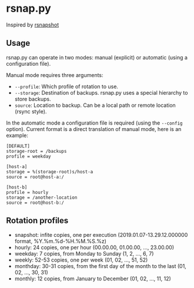 
rsnap.py
===

Inspired by [rsnapshot](http://rsnapshot.org/)


Usage
---

rsnap.py can operate in two modes: manual (explicit) or automatic (using a configuration file).

Manual mode requires three arguments:

  - `--profile`: Which profile of rotation to use.
  - `--storage`: Destination of backups. rsnap.py uses a special hierarchy to store backups.
  - `source`: Location to backup. Can be a local path or remote location (rsync style).

In the automatic mode a configuration file is required (using the `--config` option).
Current format is a direct translation of manual mode, here is an example:

```
[DEFAULT]
storage-root = /backups
profile = weekday

[host-a]
storage = %(storage-root)s/host-a
source = root@host-a:/

[host-b]
profile = hourly
storage = /another-location
source = root@host-b:/
```

Rotation profiles
---

  - snapshot: infite copies, one per execution (2019.01.07-13.29.12.000000 format, %Y.%m.%d-%H.%M.%S.%z)
  - hourly: 24 copies, one per hour (00.00.00, 01.00.00, …, 23.00.00)
  - weekday: 7 copies, from Monday to Sunday (1, 2, …, 6, 7)
  - weekly: 52-53 copies, one per week (01, 02, …, 51, 52)
  - monthday: 30-31 copies, from the first day of the month to the last (01, 02, …, 30, 31)
  - monthly: 12 copies, from January to December (01, 02, …, 11, 12)
